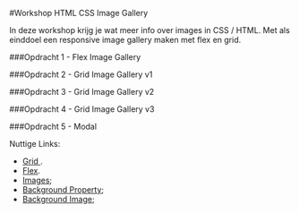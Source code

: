 #Workshop HTML CSS Image Gallery

In deze workshop krijg je wat meer info over images in CSS / HTML. Met als einddoel een responsive image gallery 
maken met flex en grid.

###Opdracht 1 - Flex Image Gallery

###Opdracht 2 - Grid Image Gallery v1

###Opdracht 3 - Grid Image Gallery v2

###Opdracht 4 - Grid Image Gallery v3

###Opdracht 5 - Modal

Nuttige Links:

* [Grid ](https://css-tricks.com/snippets/css/complete-guide-grid/).
* [Flex](https://css-tricks.com/snippets/css/a-guide-to-flexbox/).
* [Images](https://www.w3schools.com/css/css3_images.asp);
* [Background Property](https://www.w3schools.com/cssref/css3_pr_background.asp);
* [Background Image](https://www.w3schools.com/cssref/pr_background-image.asp);